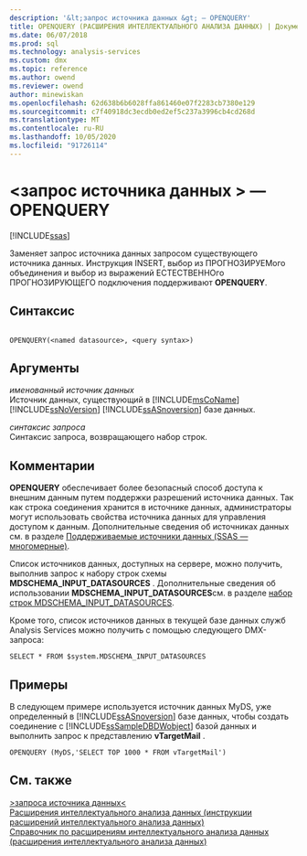```yaml
---
description: '&lt;запрос источника данных &gt; — OPENQUERY'
title: OPENQUERY (РАСШИРЕНИЯ ИНТЕЛЛЕКТУАЛЬНОГО АНАЛИЗА ДАННЫХ) | Документация Майкрософт
ms.date: 06/07/2018
ms.prod: sql
ms.technology: analysis-services
ms.custom: dmx
ms.topic: reference
ms.author: owend
ms.reviewer: owend
author: minewiskan
ms.openlocfilehash: 62d638b6b6028ffa861460e07f2283cb7380e129
ms.sourcegitcommit: c7f40918dc3ecdb0ed2ef5c237a3996cb4cd268d
ms.translationtype: MT
ms.contentlocale: ru-RU
ms.lasthandoff: 10/05/2020
ms.locfileid: "91726114"
---
```

# <a name="ltsource-data-querygt---openquery"></a>&lt;запрос источника данных &gt; — OPENQUERY
[!INCLUDE[ssas](../includes/applies-to-version/ssas.md)]

  Заменяет запрос источника данных запросом существующего источника данных. Инструкция INSERT, выбор из ПРОГНОЗИРУЕМого объединения и выбор из выражений ЕСТЕСТВЕННОго ПРОГНОЗИРУЮЩЕГО подключения поддерживают **OPENQUERY**.  
  
## <a name="syntax"></a>Синтаксис  
  
```  
  
OPENQUERY(<named datasource>, <query syntax>)  
```  
  
## <a name="arguments"></a>Аргументы  
 *именованный источник данных*  
 Источник данных, существующий в [!INCLUDE[msCoName](../includes/msconame-md.md)] [!INCLUDE[ssNoVersion](../includes/ssnoversion-md.md)] [!INCLUDE[ssASnoversion](../includes/ssasnoversion-md.md)] базе данных.  
  
 *синтаксис запроса*  
 Синтаксис запроса, возвращающего набор строк.  
  
## <a name="remarks"></a>Комментарии  
 **OPENQUERY** обеспечивает более безопасный способ доступа к внешним данным путем поддержки разрешений источника данных. Так как строка соединения хранится в источнике данных, администраторы могут использовать свойства источника данных для управления доступом к данным. Дополнительные сведения об источниках данных см. в разделе [Поддерживаемые источники данных &#40;SSAS — многомерные&#41;](/analysis-services/multidimensional-models/supported-data-sources-ssas-multidimensional).  
  
 Список источников данных, доступных на сервере, можно получить, выполнив запрос к набору строк схемы **MDSCHEMA_INPUT_DATASOURCES** . Дополнительные сведения об использовании **MDSCHEMA_INPUT_DATASOURCES**см. в разделе [набор строк MDSCHEMA_INPUT_DATASOURCES](/previous-versions/sql/sql-server-2012/ms126243(v=sql.110)).  
  
 Кроме того, список источников данных в текущей базе данных служб Analysis Services можно получить с помощью следующего DMX-запроса:  
  
 `SELECT * FROM $system.MDSCHEMA_INPUT_DATASOURCES`  
  
## <a name="examples"></a>Примеры  
 В следующем примере используется источник данных MyDS, уже определенный в [!INCLUDE[ssASnoversion](../includes/ssasnoversion-md.md)] базе данных, чтобы создать соединение с [!INCLUDE[ssSampleDBDWobject](../includes/sssampledbdwobject-md.md)] базой данных и выполнить запрос к представлению **vTargetMail** .  
  
```  
OPENQUERY (MyDS,'SELECT TOP 1000 * FROM vTargetMail')  
```  
  
## <a name="see-also"></a>См. также  
 [&#62;запроса источника данных&#60;](../dmx/source-data-query.md)   
 [Расширения интеллектуального анализа данных &#40;инструкции расширений интеллектуального анализа данных&#41;](../dmx/dmx-statements-data-manipulation.md)   
 [Справочник по расширениям интеллектуального анализа данных (расширения интеллектуального анализа данных)](../dmx/data-mining-extensions-dmx-statements.md)  
  
